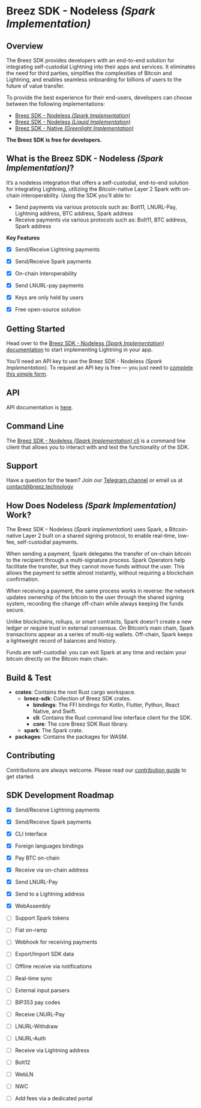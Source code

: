 # Breez SDK - Nodeless *(Spark Implementation)*

## **Overview**

The Breez SDK provides developers with an end-to-end solution for integrating self-custodial Lightning into their apps and services.
It eliminates the need for third parties, simplifies the complexities of Bitcoin and Lightning, and enables seamless onboarding for billions of users to the future of value transfer.

To provide the best experience for their end-users, developers can choose between the following implementations:

- [Breez SDK -  Nodeless *(Spark Implementation)*](https://sdk-doc-spark.breez.technology/)
- [Breez SDK -  Nodeless *(Liquid Implementation)*](https://sdk-doc-liquid.breez.technology/)
- [Breez SDK - Native *(Greenlight Implementation)*](https://sdk-doc.breez.technology/)

**The Breez SDK is free for developers.**


## **What is the Breez SDK - Nodeless *(Spark Implementation)*?**

It’s a nodeless integration that offers a self-custodial, end-to-end solution for integrating Lightning, utilizing the Bitcoin-native Layer 2 Spark with on-chain interoperability. Using the SDK you'll able to:

- Send payments via various protocols such as: Bolt11, LNURL-Pay, Lightning address, BTC address, Spark address
- Receive payments via various protocols such as: Bolt11, BTC address, Spark address

**Key Features**

- [x] Send/Receive Lightning payments
- [x] Send/Receive Spark payments
- [x] On-chain interoperability
- [x] Send LNURL-pay payments
- [x] Keys are only held by users
- [x] Free open-source solution


## Getting Started 

Head over to the [Breez SDK - Nodeless *(Spark Implementation)* documentation](https://sdk-doc-spark.breez.technology/) to start implementing Lightning in your app.

You'll need an API key to use the Breez SDK - Nodeless *(Spark Implementation)*. To request an API key is free — you just need to [complete this simple form](https://breez.technology/request-api-key/#contact-us-form-sdk).


## **API**

API documentation is [here](https://breez.github.io/spark-sdk/breez_sdk_spark/index.html).


## **Command Line**

The [Breez SDK - Nodeless *(Spark Implementation)* cli](https://github.com/breez/spark-sdk/tree/main/crates/breez-sdk/cli) is a command line client that allows you to interact with and test the functionality of the SDK.


## **Support**

Have a question for the team? Join our [Telegram channel](https://t.me/breezsdk) or email us at [contact@breez.technology](mailto:contact@breez.technology)
 

## How Does Nodeless *(Spark Implementation)* Work?

The Breez SDK – Nodeless (*Spark implementation*) uses Spark, a Bitcoin-native Layer 2 built on a shared signing protocol, to enable real-time, low-fee, self-custodial payments.

When sending a payment, Spark delegates the transfer of on-chain bitcoin to the recipient through a multi-signature process.
Spark Operators help facilitate the transfer, but they cannot move funds without the user. This allows the payment to settle almost instantly, without requiring a blockchain confirmation.

When receiving a payment, the same process works in reverse: the network updates ownership of the bitcoin to the user through the shared signing system, recording the change off-chain while always keeping the funds secure.

Unlike blockchains, rollups, or smart contracts, Spark doesn’t create a new ledger or require trust in external consensus.
On Bitcoin’s main chain, Spark transactions appear as a series of multi-sig wallets. Off-chain, Spark keeps a lightweight record of balances and history.

Funds are self-custodial: you can exit Spark at any time and reclaim your bitcoin directly on the Bitcoin main chain.


## **Build & Test**

- **crates**: Contains the root Rust cargo workspace.
    - **breez-sdk**: Collection of Breez SDK crates.
        - **bindings**: The FFI bindings for Kotlin, Flutter, Python, React Native, and Swift.
        - **cli**: Contains the Rust command line interface client for the SDK.
        - **core**: The core Breez SDK Rust library.
    - **spark**: The Spark crate.
- **packages**: Contains the packages for WASM.


## **Contributing**

Contributions are always welcome. Please read our [contribution guide](CONTRIBUTING.md) to get started.


## **SDK Development Roadmap**

- [x]  Send/Receive Lightning payments
- [x]  Send/Receive Spark payments
- [x]  CLI Interface
- [x]  Foreign languages bindings
- [x]  Pay BTC on-chain
- [x]  Receive via on-chain address
- [x]  Send LNURL-Pay
- [x]  Send to a Lightning address
- [x]  WebAssembly
- [ ]  Support Spark tokens
- [ ]  Fiat on-ramp
- [ ]  Webhook for receiving payments
- [ ]  Export/Import SDK data
- [ ]  Offline receive via notifications
- [ ]  Real-time sync
- [ ]  External input parsers
- [ ]  BIP353 pay codes
- [ ]  Receive LNURL-Pay
- [ ]  LNURL-Withdraw
- [ ]  LNURL-Auth
- [ ]  Receive via Lightning address
- [ ]  Bolt12 
- [ ]  WebLN
- [ ]  NWC
- [ ]  Add fees via a dedicated portal



